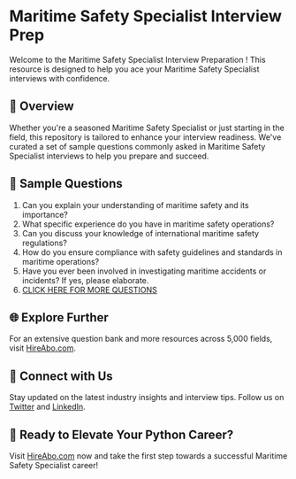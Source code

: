 # Maritime Safety Specialist Interview Prep

Welcome to the Maritime Safety Specialist Interview Preparation ! This resource is designed to help you ace your Maritime Safety Specialist interviews with confidence.

## 🚀 Overview

Whether you're a seasoned Maritime Safety Specialist or just starting in the field, this repository is tailored to enhance your interview readiness. We've curated a set of sample questions commonly asked in Maritime Safety Specialist interviews to help you prepare and succeed.

## 📝 Sample Questions

1. Can you explain your understanding of maritime safety and its importance?
2. What specific experience do you have in maritime safety operations?
3. Can you discuss your knowledge of international maritime safety regulations?
4. How do you ensure compliance with safety guidelines and standards in maritime operations?
5. Have you ever been involved in investigating maritime accidents or incidents? If yes, please elaborate.
6. [CLICK HERE FOR MORE QUESTIONS](https://hireabo.com/job/23_4_4/Maritime%20Safety%20Specialist)

## 🌐 Explore Further

For an extensive question bank and more resources across 5,000 fields, visit [HireAbo.com](https://www.hireabo.com).

## 📱 Connect with Us

Stay updated on the latest industry insights and interview tips. Follow us on [Twitter](https://twitter.com/hireabo) and [LinkedIn](https://www.linkedin.com/in/hire-abo-3609972a8/).

## 🚀 Ready to Elevate Your Python Career?

Visit [HireAbo.com](https://www.hireabo.com) now and take the first step towards a successful Maritime Safety Specialist career!